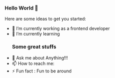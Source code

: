 ### Hello World 👋


Here are some ideas to get you started:

- 🔭 I’m currently working as a frontend developer
- 🌱 I’m currently learning <h3>Some great stuffs</h3>
- 💬 Ask me about Anything!!!
- 📫 How to reach me:
- ⚡ Fun fact : Fun to be around